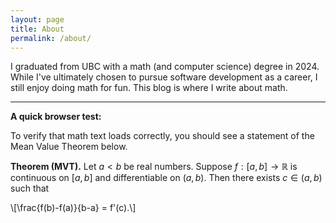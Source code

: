 ```yaml
---
layout: page
title: About
permalink: /about/
---
```


I graduated from UBC with a math (and computer science) degree in 2024. While I've ultimately chosen to pursue software development as a career, I still enjoy doing math for fun. This blog is where I write about math.

---

<b>A quick browser test:</b>

To verify that math text loads correctly, you should see a statement of the Mean Value Theorem below.

<b>Theorem (MVT).</b> Let $a < b$ be real numbers. Suppose $f: [a, b]\to\mathbb{R}$ is
continuous on $[a, b]$ and differentiable on $(a, b)$. Then there exists $c\in (a, b)$
such that
<div>
    \[\frac{f(b)-f(a)}{b-a} = f'(c).\]
</div>
